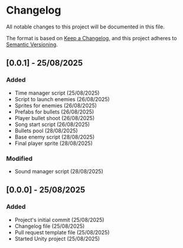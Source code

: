 # Changelog

All notable changes to this project will be documented in this file.

The format is based on [Keep a Changelog](https://keepachangelog.com/en/1.1.0/),
and this project adheres to [Semantic Versioning](https://semver.org/spec/v2.0.0.html).

## [0.0.1] - 25/08/2025

### Added

 - Time manager script (25/08/2025)
 - Script to launch enemies (26/08/2025)
 - Sprites for enemies (26/08/2025)
 - Prefabs for bullets (26/08/2025)
 - Player bullet shoot (26/08/2025)
 - Song start script (26/08/2025)
 - Bullets pool (28/08/2025)
 - Base enemy script (28/08/2025)
 - Final player sprite (28/08/2025)

### Modified

 - Sound manager script (28/08/2025)

## [0.0.0] - 25/08/2025

### Added

 - Project's initial commit (25/08/2025)
 - Changelog file (25/08/2025)
 - Pull request template file (25/08/2025)
 - Started Unity project (25/08/2025)